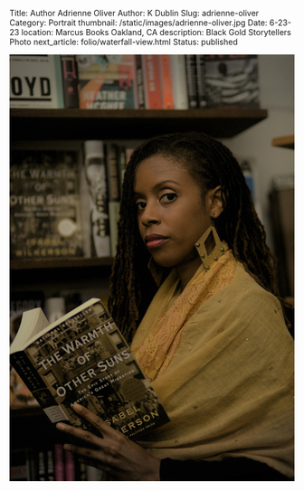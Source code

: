 Title: Author Adrienne Oliver
Author: K Dublin
Slug: adrienne-oliver
Category: Portrait
thumbnail: /static/images/adrienne-oliver.jpg
Date: 6-23-23
location: Marcus Books Oakland, CA
description: Black Gold Storytellers Photo
next_article: folio/waterfall-view.html
Status: published

<img src="../static/images/adrienne-oliver.jpg" alt="Author Photo of Adrienne Oliver" width=1000px />
